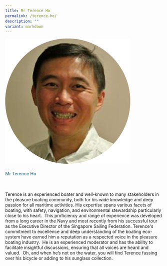 ```yaml
---
title: Mr Terence Ho
permalink: /terence-ho/
description: ""
variant: markdown
---
```

<div class="row">
<div class="col is-3"><img src="/images/Speakers/Terence Ho.png"></div>
<div class="col is-9 speaker-details">
<h4>Mr Terence Ho</h4>
<p><br></p>
<p>          Terence is an experienced boater and well-known to many stakeholders in the pleasure boating community, both for his wide knowledge and deep passion for all maritime activities. His expertise spans various facets of boating, with safety, navigation, and environmental stewardship particularly close to his heart.&nbsp; This proficiency and range of experience was developed from a long career in the Navy and most recently from his successful tour as the Executive Director of the Singapore Sailing Federation. Terence's commitment to excellence and deep understanding of the boating eco-system have earned him a reputation as a respected voice in the pleasure boating industry. &nbsp;He is an experienced moderator and has the ability to facilitate insightful discussions, ensuring that all voices are heard and valued. &nbsp;Oh, and when he’s not on the water, you will find Terence fussing over his bicycle or adding to his sunglass collection.</p>
</div>
</div>
<style type="text/css"> 
    .is-left{
      text-align: left;
    }
    h4{
      font-weight: 500; 
      color: #337B9A !important;
    }
     .speaker-details p { text-align: justified; }
  </style>